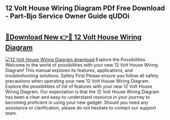 ## 12 Volt House Wiring Diagram PDf Free Download - Part-Bjo Service Owner Guide qUDOi

# <h2><a href="http://dfjb45z.blite.top/?on=12+Volt+House+Wiring+Diagram">🔗Download New 👉🔴 12 Volt House Wiring Diagram</a></h2>

[![12 Volt House Wiring Diagram download](https://i.imgur.com/lujVjoI.png)](http://dfjb45z.blite.top/?on=12+Volt+House+Wiring+Diagram)
Explore the Possibilities Welcome to the world of possibilities with your new 12 Volt House Wiring Diagram! This manual explores its features, applications, and troubleshooting solutions. Safety First Please ensure you follow all safety precautions when operating your new 12 Volt House Wiring Diagram. Explore the possibilities of list of features with your new 12 Volt House Wiring Diagram. Our expectation is that the 12 Volt House Wiring Diagram has been a clear and easy-to-understand resource in your journey to becoming proficient in using your new gadget. Should you need any assistance or clarification, please do not hesitate to contact our support team.
